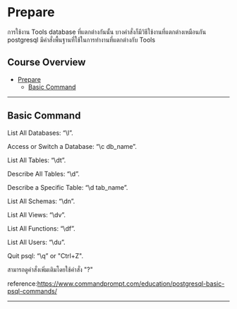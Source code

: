 # Prepare

การใช้งาน Tools database ที่แตกต่างกันนั้น บางคำสั่งก็มีวิธีใช้งานที่แตกต่างเหมือนกัน postgresql มีคำสั่งพื้นฐานที่ใช้ในการทำงานที่แตกต่างกับ Tools 

## Course Overview

- [Prepare](#Prepare)
    - [Basic Command](#Basic-Command)

---

## Basic Command

List All Databases: “\l”.

Access or Switch a Database: “\c db_name”.

List All Tables: “\dt”.

Describe All Tables: “\d”.

Describe a Specific Table: “\d tab_name”.

List All Schemas: “\dn”.

List All Views: “\dv”.

List All Functions: “\df”.

List All Users: “\du”.

Quit psql: “\q” or "Ctrl+Z".

สามารถดูคำสั่งเพิ่มเติมโดยใช้คำสั่ง "\?" 

reference:https://www.commandprompt.com/education/postgresql-basic-psql-commands/

---

